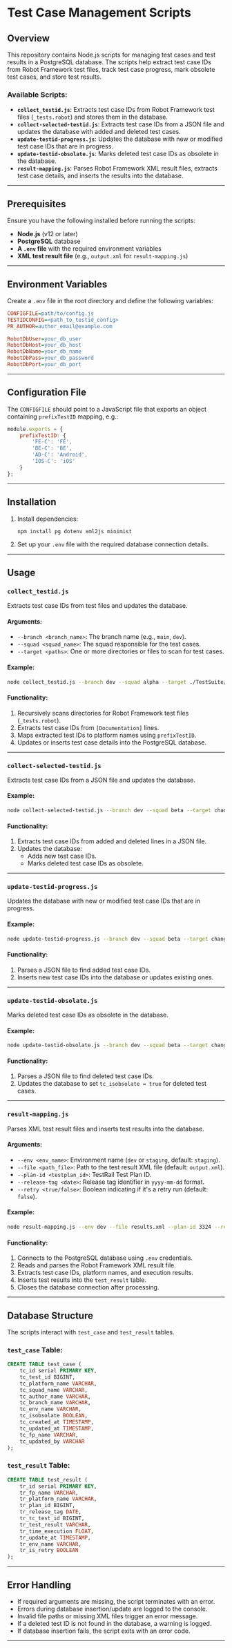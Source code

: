 # Test Case Management Scripts

## Overview
This repository contains Node.js scripts for managing test cases and test results in a PostgreSQL database. The scripts help extract test case IDs from Robot Framework test files, track test case progress, mark obsolete test cases, and store test results.

### Available Scripts:
- **`collect_testid.js`**: Extracts test case IDs from Robot Framework test files (`_tests.robot`) and stores them in the database.
- **`collect-selected-testid.js`**: Extracts test case IDs from a JSON file and updates the database with added and deleted test cases.
- **`update-testid-progress.js`**: Updates the database with new or modified test case IDs that are in progress.
- **`update-testid-obsolate.js`**: Marks deleted test case IDs as obsolete in the database.
- **`result-mapping.js`**: Parses Robot Framework XML result files, extracts test case details, and inserts the results into the database.

---

## Prerequisites
Ensure you have the following installed before running the scripts:
- **Node.js** (v12 or later)
- **PostgreSQL** database
- **A `.env` file** with the required environment variables
- **XML test result file** (e.g., `output.xml` for `result-mapping.js`)

---

## Environment Variables
Create a `.env` file in the root directory and define the following variables:

```ini
CONFIGFILE=path/to/config.js
TESTIDCONFIG=<path_to_testid_config>
PR_AUTHOR=author_email@example.com

RobotDbUser=your_db_user
RobotDbHost=your_db_host
RobotDbName=your_db_name
RobotDbPass=your_db_password
RobotDbPort=your_db_port
```

---

## Configuration File
The `CONFIGFILE` should point to a JavaScript file that exports an object containing `prefixTestID` mapping, e.g.:

```js
module.exports = {
    prefixTestID: {
        'FE-C': 'FE',
        'BE-C': 'BE',
        'AD-C': 'Android',
        'IOS-C': 'iOS'
    }
};
```

---

## Installation
1. Install dependencies:
   ```sh
   npm install pg dotenv xml2js minimist
   ```
2. Set up your `.env` file with the required database connection details.

---

## Usage

### `collect_testid.js`
Extracts test case IDs from test files and updates the database.

#### Arguments:
- `--branch <branch_name>`: The branch name (e.g., `main`, `dev`).
- `--squad <squad_name>`: The squad responsible for the test cases.
- `--target <paths>`: One or more directories or files to scan for test cases.

#### Example:
```sh
node collect_testid.js --branch dev --squad alpha --target ./TestSuite/*a.robot ./TestSuite/*c.robot
```

#### Functionality:
1. Recursively scans directories for Robot Framework test files (`_tests.robot`).
2. Extracts test case IDs from `[Documentation]` lines.
3. Maps extracted test IDs to platform names using `prefixTestID`.
4. Updates or inserts test case details into the PostgreSQL database.

---

### `collect-selected-testid.js`
Extracts test case IDs from a JSON file and updates the database.

#### Example:
```sh
node collect-selected-testid.js --branch dev --squad beta --target changes.json
```

#### Functionality:
1. Extracts test case IDs from added and deleted lines in a JSON file.
2. Updates the database:
   - Adds new test case IDs.
   - Marks deleted test case IDs as obsolete.

---

### `update-testid-progress.js`
Updates the database with new or modified test case IDs that are in progress.

#### Example:
```sh
node update-testid-progress.js --branch dev --squad beta --target changes.json
```

#### Functionality:
1. Parses a JSON file to find added test case IDs.
2. Inserts new test case IDs into the database or updates existing ones.

---

### `update-testid-obsolate.js`
Marks deleted test case IDs as obsolete in the database.

#### Example:
```sh
node update-testid-obsolate.js --branch dev --squad beta --target changes.json
```

#### Functionality:
1. Parses a JSON file to find deleted test case IDs.
2. Updates the database to set `tc_isobsolate = true` for deleted test cases.

---

### `result-mapping.js`
Parses XML test result files and inserts test results into the database.

#### Arguments:
- `--env <env_name>`: Environment name (`dev` or `staging`, default: `staging`).
- `--file <path_file>`: Path to the test result XML file (default: `output.xml`).
- `--plan-id <testplan_id>`: TestRail Test Plan ID.
- `--release-tag <date>`: Release tag identifier in `yyyy-mm-dd` format.
- `--retry <true/false>`: Boolean indicating if it's a retry run (default: `false`).

#### Example:
```sh
node result-mapping.js --env dev --file results.xml --plan-id 3324 --release-tag "2025-03-07" --retry false
```

#### Functionality:
1. Connects to the PostgreSQL database using `.env` credentials.
2. Reads and parses the Robot Framework XML result file.
3. Extracts test case IDs, platform names, and execution results.
4. Inserts test results into the `test_result` table.
5. Closes the database connection after processing.

---

## Database Structure
The scripts interact with `test_case` and `test_result` tables.

### `test_case` Table:
```sql
CREATE TABLE test_case (
    tc_id serial PRIMARY KEY,
    tc_test_id BIGINT,
    tc_platform_name VARCHAR,
    tc_squad_name VARCHAR,
    tc_author_name VARCHAR,
    tc_branch_name VARCHAR,
    tc_env_name VARCHAR,
    tc_isobsolate BOOLEAN,
    tc_created_at TIMESTAMP,
    tc_updated_at TIMESTAMP,
    tc_fp_name VARCHAR,
    tc_updated_by VARCHAR
);
```

### `test_result` Table:
```sql
CREATE TABLE test_result (
    tr_id serial PRIMARY KEY,
    tr_fp_name VARCHAR,
    tr_platform_name VARCHAR,
    tr_plan_id BIGINT,
    tr_release_tag DATE,
    tr_tc_test_id BIGINT,
    tr_test_result VARCHAR,
    tr_time_execution FLOAT,
    tr_update_at TIMESTAMP,
    tr_env_name VARCHAR,
    tr_is_retry BOOLEAN
);
```

---

## Error Handling
- If required arguments are missing, the script terminates with an error.
- Errors during database insertion/update are logged to the console.
- Invalid file paths or missing XML files trigger an error message.
- If a deleted test ID is not found in the database, a warning is logged.
- If database insertion fails, the script exits with an error code.

---